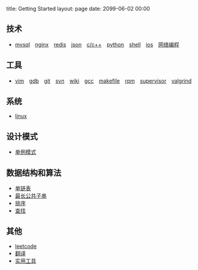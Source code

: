 title: Getting Started
layout: page
date: 2099-06-02 00:00

## 技术

- [mysql](/skill::mysql)　[nginx](/skill::nginx)　[redis](/data::redis)　[json](/data::json)　[c/c++](/code::cpp)　[python](/code::python)　[shell](/code::shell)　[ios](/code::ios)　[网络编程](/skill::socket)

## 工具

- [vim](/tools::vim)　[gdb](/tools::gdb)　[git](/tools::git)　[svn](/tools::svn)　[wiki](/tools::wiki)　[gcc](/tools::gcc)　[makefile](/tools::makefile)　[rpm](/tools::rpm)　[supervisor](/tools::supervisor)　[valgrind](/tools::valgrind)

## 系统

- [linux](/os::linux)

## 设计模式

- [单例模式](/pattern::singleton)

## 数据结构和算法

- [单链表](/data::linelist)
- [最长公共子串](/algorithms:lcs)
- [排序](/algorithms:sort)
- [查找](/algorithms:find)

## 其他

- [leetcode](/other::leetcode)
- [翻译](/book::translation)
- [实用工具](/other::tools)
